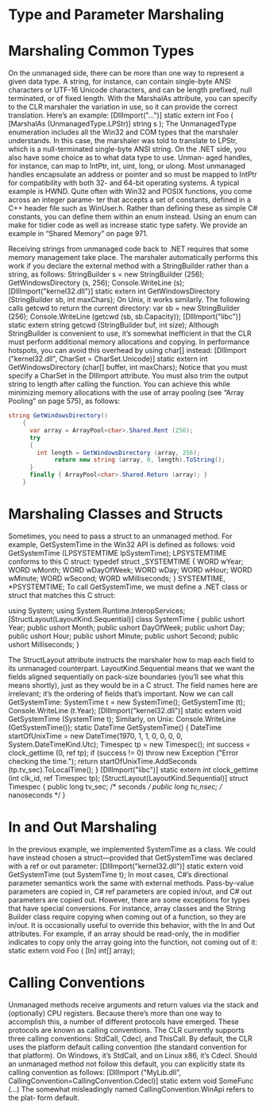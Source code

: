 # Type and Parameter Marshaling

# Marshaling Common Types

On the unmanaged side, there can be more than one way to represent a given data type. A string, for instance, can contain single-byte ANSI characters or UTF-16 Unicode characters, and can be length prefixed, null terminated, or of fixed length. With the MarshalAs attribute, you can specify to the CLR marshaler the variation in use, so it can provide the correct translation. Here’s an example:
[DllImport("...")]
static extern int Foo ( [MarshalAs (UnmanagedType.LPStr)] string s );
The UnmanagedType enumeration includes all the Win32 and COM types that the marshaler understands. In this case, the marshaler was told to translate to LPStr, which is a null-terminated single-byte ANSI string.
On the .NET side, you also have some choice as to what data type to use. Unman‐ aged handles, for instance, can map to IntPtr, int, uint, long, or ulong.
Most unmanaged handles encapsulate an address or pointer and so must be mapped to IntPtr for compatibility with both 32- and 64-bit operating systems. A typical example is HWND.
Quite often with Win32 and POSIX functions, you come across an integer parame‐ ter that accepts a set of constants, defined in a C++ header file such as WinUser.h. Rather than defining these as simple C# constants, you can define them within an enum instead. Using an enum can make for tidier code as well as increase static type safety. We provide an example in “Shared Memory” on page 971.

Receiving strings from unmanaged code back to .NET requires that some memory management take place. The marshaler automatically performs this work if you declare the external method with a StringBuilder rather than a string, as follows:
    StringBuilder s = new StringBuilder (256);
    GetWindowsDirectory (s, 256);
    Console.WriteLine (s);
    [DllImport("kernel32.dll")]
    static extern int GetWindowsDirectory (StringBuilder sb, int maxChars);
On Unix, it works similarly. The following calls getcwd to return the current directory:
    var sb = new StringBuilder (256);
    Console.WriteLine (getcwd (sb, sb.Capacity));
    [DllImport("libc")]
    static extern string getcwd (StringBuilder buf, int size);
Although StringBuilder is convenient to use, it’s somewhat inefficient in that the CLR must perform additional memory allocations and copying. In performance hotspots, you can avoid this overhead by using char[] instead:
[DllImport ("kernel32.dll", CharSet = CharSet.Unicode)]
static extern int GetWindowsDirectory (char[] buffer, int maxChars);
Notice that you must specify a CharSet in the DllImport attribute. You must also trim the output string to length after calling the function. You can achieve this while minimizing memory allocations with the use of array pooling (see “Array Pooling” on page 575), as follows:

```c#
string GetWindowsDirectory()
    {
      var array = ArrayPool<char>.Shared.Rent (256);
      try
      {
        int length = GetWindowsDirectory (array, 256);
             return new string (array, 0, length).ToString();
      }
      finally { ArrayPool<char>.Shared.Return (array); }
    }
```

# Marshaling Classes and Structs
Sometimes, you need to pass a struct to an unmanaged method. For example, GetSystemTime in the Win32 API is defined as follows:
void GetSystemTime (LPSYSTEMTIME lpSystemTime); LPSYSTEMTIME conforms to this C struct:
    typedef struct _SYSTEMTIME {
      WORD wYear;
      WORD wMonth;
      WORD wDayOfWeek;
      WORD wDay;
      WORD wHour;
      WORD wMinute;
      WORD wSecond;
      WORD wMilliseconds;
} SYSTEMTIME, *PSYSTEMTIME;
To call GetSystemTime, we must define a .NET class or struct that matches this C
struct:

  using System;
    using System.Runtime.InteropServices;
    [StructLayout(LayoutKind.Sequential)]
    class SystemTime
    {
       public ushort Year;
       public ushort Month;
       public ushort DayOfWeek;
       public ushort Day;
       public ushort Hour;
       public ushort Minute;
       public ushort Second;
       public ushort Milliseconds;
}

The StructLayout attribute instructs the marshaler how to map each field to its unmanaged counterpart. LayoutKind.Sequential means that we want the fields aligned sequentially on pack-size boundaries (you’ll see what this means shortly), just as they would be in a C struct. The field names here are irrelevant; it’s the ordering of fields that’s important.
Now we can call GetSystemTime:
SystemTime t = new SystemTime(); GetSystemTime (t); Console.WriteLine (t.Year);
    [DllImport("kernel32.dll")]
    static extern void GetSystemTime (SystemTime t);
Similarly, on Unix:
    Console.WriteLine (GetSystemTime());
    static DateTime GetSystemTime()
    {
      DateTime startOfUnixTime =
        new DateTime(1970, 1, 1, 0, 0, 0, 0, System.DateTimeKind.Utc);
      Timespec tp = new Timespec();
      int success = clock_gettime (0, ref tp);
      if (success != 0) throw new Exception ("Error checking the time.");
      return startOfUnixTime.AddSeconds (tp.tv_sec).ToLocalTime();
}
    [DllImport("libc")]
    static extern int clock_gettime (int clk_id, ref Timespec tp);
    [StructLayout(LayoutKind.Sequential)]
    struct Timespec
    {
      public long tv_sec;   /* seconds */
      public long tv_nsec;  /* nanoseconds */
    }


# In and Out Marshaling
In the previous example, we implemented SystemTime as a class. We could have instead chosen a struct—provided that GetSystemTime was declared with a ref or out parameter:
    [DllImport("kernel32.dll")]
    static extern void GetSystemTime (out SystemTime t);
In most cases, C#’s directional parameter semantics work the same with external methods. Pass-by-value parameters are copied in, C# ref parameters are copied in/out, and C# out parameters are copied out. However, there are some exceptions for types that have special conversions. For instance, array classes and the String Builder class require copying when coming out of a function, so they are in/out. It is occasionally useful to override this behavior, with the In and Out attributes. For example, if an array should be read-only, the in modifier indicates to copy only the array going into the function, not coming out of it:
static extern void Foo ( [In] int[] array);

# Calling Conventions

Unmanaged methods receive arguments and return values via the stack and (optionally) CPU registers. Because there’s more than one way to accomplish this, a number of different protocols have emerged. These protocols are known as calling conventions.
The CLR currently supports three calling conventions: StdCall, Cdecl, and ThisCall.
By default, the CLR uses the platform default calling convention (the standard convention for that platform). On Windows, it’s StdCall, and on Linux x86, it’s Cdecl.
Should an unmanaged method not follow this default, you can explicitly state its calling convention as follows:
[DllImport ("MyLib.dll", CallingConvention=CallingConvention.Cdecl)] static extern void SomeFunc (...)
The somewhat misleadingly named CallingConvention.WinApi refers to the plat‐ form default.

